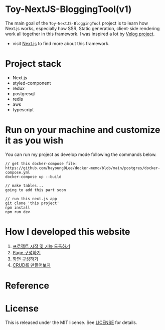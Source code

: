 # Toy-NextJS-BloggingTool(v1)

The main goal of the `Toy-NextJS-BloggingTool` project is to learn how Next.js works, especially how SSR, Static generation, client-side rendering work all together in this framework. I was inspired a lot by [Velog project](https://github.com/velopert/velog).

- visit [Next.js](https://nextjs.org) to find more about this framework.

# Project stack

- Next.js
- styled-component
- redux
- postgresql
- redis
- aws
- typescript

# Run on your machine and customize it as you wish

You can run my project as develop mode following the commands below.

```
// get this docker-compose file: https://github.com/hayoung0Lee/docker-memo/blob/main/postgres/docker-compose.yml
docker-compose up --build

// make tables...
going to add this part soon

// run this next.js app
git clone 'this project'
npm install
npm run dev
```

# How I developed this website

1. [프로젝트 시작 및 기능 도출하기](./memo/StartingNextProject.md)
2. [Page 구성하기](./memo/createPage.md)
3. [화면 구성하기](./memo/styling.md)
4. [CRUD를 만들어보자](./memo/crud.md)

<!-- 4. [api 생성하기](./memo/api.md) -->
<!-- 5. [무한스크롤할때 throttle, 컨텐츠 검색할때 deboune 등 적용하기](./memo/fe-technique.md) -->
<!-- 6. [이미지 최적화 등] -->

<!-- # Project Architecture -->

# Reference

# License

This is released under the MIT license. See [LICENSE](LICENSE) for details.

